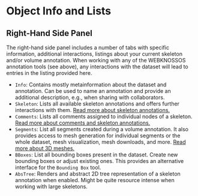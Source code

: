 # Object Info and Lists

## Right-Hand Side Panel
The right-hand side panel includes a number of tabs with specific information, additional interactions, listings about your current skeleton and/or volume annotation. When working with any of the WEBKNOSSOS annotation tools (see above), any interactions with the dataset will lead to entries in the listing provided here.

- `Info`: Contains mostly metainformation about the dataset and annotation. Can be used to name an annotation and provide an additional description, e.g., when sharing with collaborators. 
- `Skeleton`: Lists all available skeleton annotations and offers further interactions with them. [Read more about skeleton annotations.](../skeleton_annotation/tools.md)
- `Comments`: Lists all comments assigned to individual nodes of a skeleton. [Read more about comments and skeleton annotations.](../skeleton_annotation/comments.md)
- `Segments`: List all segments created during a volume annotation. It also provides access to mesh generation for individual segments or the whole dataset, mesh visualization, mesh downloads, and more. [Read more about 3D meshes.](../meshes/loading_meshes.md)
- `BBoxes`: List all bounding boxes present in the dataset. Create new bounding boxes or adjust existing ones. This provides an alternative interface for the `Bounding Box` tool.
- `AbsTree`: Renders and abstract 2D tree representation of a skeleton annotation when enabled. Might be quite resource intense when working with large skeletons.




